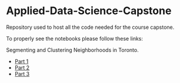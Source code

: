 # Applied-Data-Science-Capstone
Repository used to host all the code needed for the course capstone.

To properly see the notebooks please follow these links:

Segmenting and Clustering Neighborhoods in Toronto.
- [Part 1](https://nbviewer.jupyter.org/github/pagutierreza/Applied-Data-Science-Capstone/blob/master/Applied%20Data%20Science%20Capstone%201.ipynb)
- [Part 2](https://nbviewer.jupyter.org/github/pagutierreza/Applied-Data-Science-Capstone/blob/master/Applied%20Data%20Science%20Capstone%202%20.ipynb)
- [Part 3](https://nbviewer.jupyter.org/github/pagutierreza/Applied-Data-Science-Capstone/blob/master/Applied%20Data%20Science%20Capstone%203%20.ipynb)

